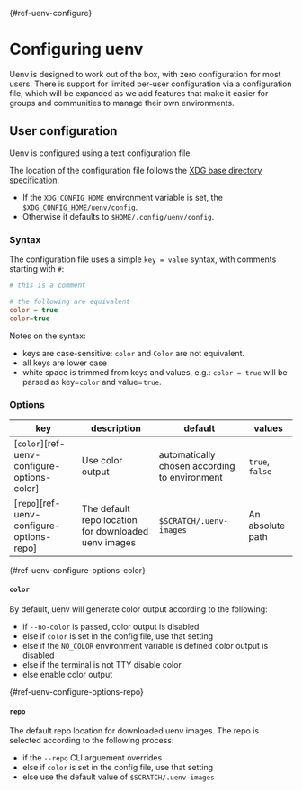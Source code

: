 [](){#ref-uenv-configure}
# Configuring uenv

Uenv is designed to work out of the box, with zero configuration for most users.
There is support for limited per-user configuration via a configuration file, which will be expanded as we add features that make it easier for groups and communities to manage their own environments.

## User configuration

Uenv is configured using a text configuration file.

The location of the configuration file follows the [XDG base directory specification](https://specifications.freedesktop.org/basedir-spec/latest/).

* If the `XDG_CONFIG_HOME` environment variable is set, the `$XDG_CONFIG_HOME/uenv/config`.
* Otherwise it defaults to `$HOME/.config/uenv/config`.

### Syntax

The configuration file uses a simple `key = value` syntax, with comments starting with `#`:

```ini
# this is a comment

# the following are equivalent
color = true
color=true
```

Notes on the syntax:

* keys are case-sensitive: `color` and `Color` are not equivalent.
* all keys are lower case
* white space is trimmed from keys and values, e.g.: `color = true` will be parsed as key=`color` and value=`true`.

### Options

| key       | description | default     | values  |
| ---       | ----------- | --------    | ------  |
| [`color`][ref-uenv-configure-options-color]   | Use color output  | automatically chosen according to environment | `true`, `false` |
| [`repo`][ref-uenv-configure-options-repo]    | The default repo location for downloaded uenv images  | `$SCRATCH/.uenv-images`  | An absolute path |

[](){#ref-uenv-configure-options-color}
#### `color`

By default, uenv will generate color output according to the following:

* if `--no-color` is passed, color output is disabled
* else if `color` is set in the config file, use that setting
* else if the `NO_COLOR` environment variable is defined color output is disabled
* else if the terminal is not TTY disable color
* else enable color output

[](){#ref-uenv-configure-options-repo}
#### `repo`

The default repo location for downloaded uenv images.
The repo is selected according to the following process:

* if the `--repo` CLI arguement overrides 
* else if `color` is set in the config file, use that setting
* else use the default value of `$SCRATCH/.uenv-images`

